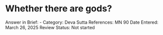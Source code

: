 # Whether there are gods?

Answer in Brief: -
 Category: Deva
Sutta References: MN 90
Date Entered: March 26, 2025
Review Status: Not started
